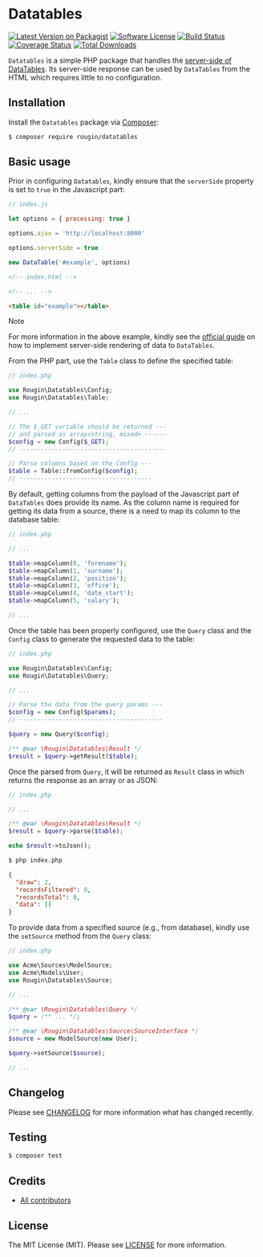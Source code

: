 # Datatables

[![Latest Version on Packagist][ico-version]][link-packagist]
[![Software License][ico-license]][link-license]
[![Build Status][ico-build]][link-build]
[![Coverage Status][ico-coverage]][link-coverage]
[![Total Downloads][ico-downloads]][link-downloads]

`Datatables` is a simple PHP package that handles the [server-side of DataTables](https://datatables.net/examples/data_sources/server_side.html). Its server-side response can be used by `DataTables` from the HTML which requires little to no configuration.

## Installation

Install the `Datatables` package via [Composer](https://getcomposer.org/):

``` bash
$ composer require rougin/datatables
```

## Basic usage

Prior in configuring `Datatables`, kindly ensure that the `serverSide` property is set to `true` in the Javascript part:

``` js
// index.js

let options = { processing: true }

options.ajax = 'http://localhost:8000'

options.serverSide = true

new DataTable('#example', options)
```

``` html
<!-- index.html -->

<!-- ... -->

<table id="example"></table>
```

> [!NOTE]
> For more information in the above example, kindly see the [official guide](https://datatables.net/examples/data_sources/server_side.html) on how to implement server-side rendering of data to `DataTables`.

From the PHP part, use the `Table` class to define the specified table:

``` php
// index.php

use Rougin\Datatables\Config;
use Rougin\Datatables\Table;

// ...

// The $_GET variable should be returned ---
// and parsed as array<string, mixed> ------
$config = new Config($_GET);
// -----------------------------------------

// Parse columns based on the Config ---
$table = Table::fromConfig($config);
// -------------------------------------
```

By default, getting columns from the payload of the Javascript part of `DataTables` does provide its name. As the column name is required for getting its data from a source, there is a need to map its column to the database table:

``` php
// index.php

// ...

$table->mapColumn(0, 'forename');
$table->mapColumn(1, 'surname');
$table->mapColumn(2, 'position');
$table->mapColumn(3, 'office');
$table->mapColumn(4, 'date_start');
$table->mapColumn(5, 'salary');

// ...

```

Once the table has been properly configured, use the `Query` class and the `Config` class to generate the requested data to the table: 

``` php
// index.php

use Rougin\Datatables\Config;
use Rougin\Datatables\Query;

// ...

// Parse the data from the query params ---
$config = new Config($params);
// ----------------------------------------

$query = new Query($config);

/** @var \Rougin\Datatables\Result */
$result = $query->getResult($table);
```

Once the parsed from `Query`, it will be returned as `Result` class in which returns the response as an array or as JSON:

``` php
// index.php

// ...

/** @var \Rougin\Datatables\Result */
$result = $query->parse($table);

echo $result->toJson();
```

``` bash
$ php index.php
```

``` json
{
  "draw": 2,
  "recordsFiltered": 0,
  "recordsTotal": 0,
  "data": []
}
```

To provide data from a specified source (e.g., from database), kindly use the `setSource` method from the `Query` class:

``` php
// index.php

use Acme\Sources\ModelSource;
use Acme\Models\User;
use Rougin\Datatables\Source;

// ...

/** @var \Rougin\Datatables\Query */
$query = /** ... */;

/** @var \Rougin\Datatables\Source\SourceInterface */
$source = new ModelSource(new User);

$query->setSource($source);

// ...
```

## Changelog

Please see [CHANGELOG][link-changelog] for more information what has changed recently.

## Testing

``` bash
$ composer test
```

## Credits

- [All contributors][link-contributors]

## License

The MIT License (MIT). Please see [LICENSE][link-license] for more information.

[ico-build]: https://img.shields.io/github/actions/workflow/status/rougin/datatables/build.yml?style=flat-square
[ico-coverage]: https://img.shields.io/codecov/c/github/rougin/datatables?style=flat-square
[ico-downloads]: https://img.shields.io/packagist/dt/rougin/datatables.svg?style=flat-square
[ico-license]: https://img.shields.io/badge/license-MIT-brightgreen.svg?style=flat-square
[ico-version]: https://img.shields.io/packagist/v/rougin/datatables.svg?style=flat-square

[link-build]: https://github.com/rougin/datatables/actions
[link-changelog]: https://github.com/rougin/datatables/blob/master/CHANGELOG.md
[link-contributors]: https://github.com/rougin/datatables/contributors
[link-coverage]: https://app.codecov.io/gh/rougin/datatables
[link-downloads]: https://packagist.org/packages/rougin/datatables
[link-license]: https://github.com/rougin/datatables/blob/master/LICENSE.md
[link-packagist]: https://packagist.org/packages/rougin/datatables